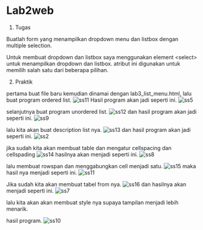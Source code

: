 # Lab2web
1. Tugas

Buatlah form yang menampilkan dropdown menu dan listbox dengan multiple selection.

Untuk membuat dropdown dan listbox saya menggunakan element &lt;select&gt; untuk menampilkan dropdown dan listbox. atribut ini digunakan untuk memilih salah satu dari beberapa pilihan.

2. Praktik

pertama buat file baru kemudian dinamai dengan lab3_list_menu.html, lalu buat program ordered list.
![ss11](https://user-images.githubusercontent.com/102292839/161184947-fabde6d0-1a70-4cdc-bf49-62bac56394c3.png)
Hasil program akan jadi seperti ini.
![ss5](https://user-images.githubusercontent.com/102292839/161185126-2664ce55-85df-4a0d-aa6a-c33d8af2a916.png)

selanjutnya buat program unordered list.
![ss12](https://user-images.githubusercontent.com/102292839/161185567-4b6ad233-dcd9-4548-839d-621bd2076598.png)
dan hasil program akan jadi seperti ini.
![ss9](https://user-images.githubusercontent.com/102292839/161185598-0eef9545-ab00-495e-b866-9eb691579c88.png)

lalu kita akan buat description list nya.
![ss13](https://user-images.githubusercontent.com/102292839/161186143-e104b989-fdd7-4769-8af8-0113a17c13b4.png)
dan hasil program akan jadi seperti ini.
![ss2](https://user-images.githubusercontent.com/102292839/161186007-378ef43a-a54c-4a03-bcdc-a4e1f9da8168.png)

jika sudah kita akan membuat table dan mengatur cellspacing dan cellspading 
![ss14](https://user-images.githubusercontent.com/102292839/161186828-18a70eee-a8f2-43c4-9948-41cdd8fe9c59.png)
hasilnya akan menjadi seperti ini. 
![ss8](https://user-images.githubusercontent.com/102292839/161186850-82e3ac31-1f5a-4905-9d29-2509fd8797d1.png)

lalu membuat rowspan dan menggabungkan cell menjadi satu.
![ss15](https://user-images.githubusercontent.com/102292839/161187253-a37668d5-da0d-47b8-ba1d-fbfdf6cae1e1.png)
maka hasil nya menjadi seperti ini. 
![ss11](https://user-images.githubusercontent.com/102292839/161187283-60ded3a5-ce6e-4591-ab6a-46180d2fa664.png)

Jika sudah kita akan membuat tabel from nya.
![ss16](https://user-images.githubusercontent.com/102292839/161187901-00acc807-9834-4480-b3c9-d15f3bda22a4.png)
dan hasilnya akan menjadi seperti ini.
![ss7](https://user-images.githubusercontent.com/102292839/161187944-c27e614b-a7ff-44e4-81bf-78aa95c9ba69.png)

lalu kita akan akan membuat style nya supaya tampilan menjadi lebih menarik.

hasil program.
![ss10](https://user-images.githubusercontent.com/102292839/161188348-e0f64bd1-f6a8-46d8-8ee7-9905e75424f4.png)
